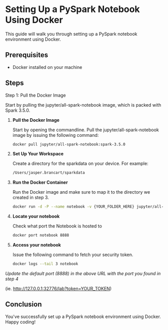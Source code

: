 # Setting Up a PySpark Notebook Using Docker

This guide will walk you through setting up a PySpark notebook environment using Docker.

## Prerequisites

- Docker installed on your machine

## Steps
Step 1: Pull the Docker Image

Start by pulling the jupyter/all-spark-notebook image, which is packed with Spark 3.5.0.

1. **Pull the Docker Image**

    Start by opening the commandline. Pull the jupyter/all-spark-notebook image by issuing the following command:
    
    ```bash
    docker pull jupyter/all-spark-notebook:spark-3.5.0
    ```

2. **Set Up Your Workspace**

    Create a directory for the sparkdata on your device. For example:

    ```bash
    /Users/jasper.brancart/sparkdata
    ```

3. **Run the Docker Container**

    Run the Docker image and make sure to map it to the directory we created in step 3.
    
    ```bash
    docker run -d -P --name notebook -v {YOUR_FOLDER_HERE} jupyter/all-spark-notebook:spark-3.5.0
    ```


4. **Locate your notebook**

    Check what port the Notebook is hosted to
    
    ```bash
    docker port notebook 8888
    ```

5. **Access your notebook**

    Issue the following command to fetch your security token.

   ```bash
   docker logs --tail 3 notebook
   ```
  *Update the default port (8888) in the above URL with the port you found in step 4*

  (ie. http://127.0.0.1:32776/lab?token=YOUR_TOKEN)
   
   

## Conclusion

You've successfully set up a PySpark notebook environment using Docker. Happy coding!
